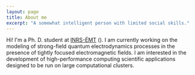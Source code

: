 ```yaml
---
layout: page
title: About me
excerpt: "A somewhat intelligent person with limited social skills."
---
```


Hi! I'm a Ph. D. student at [INRS-ÉMT](http://www.emt.inrs.ca) ([<i class="fa fa-twitter-square"></i>](http://twitter.com/@INRS)).
I am currently working on the modeling of strong-field quantum electrodynamics processes
in the presence of tightly focused electromagnetic fields. I am interested in the
development of high-performance computing scientific applications designed
to be run on large computational clusters.
